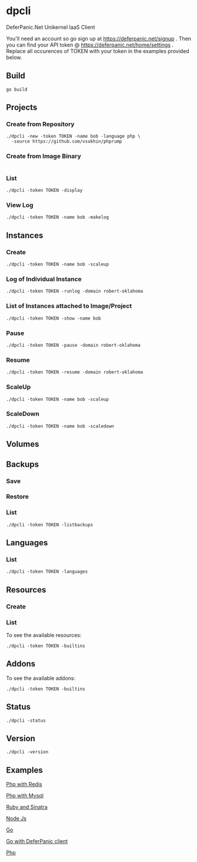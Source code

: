 # dpcli
DeferPanic.Net Unikernel IaaS Client

You'll need an account so go sign up at https://deferpanic.net/signup .
Then you can find your API token @ https://deferpanic.net/home/settings
. Replace all occurences of TOKEN with your token in the examples
provided below.

## Build
```
go build
```

## Projects

### Create from Repository
```
./dpcli -new -token TOKEN -name bob -language php \
  -source https://github.com/vsukhin/phprump
```

### Create from Image Binary
```
```

### List

```
./dpcli -token TOKEN -display
```

### View Log

```
./dpcli -token TOKEN -name bob -makelog
```

## Instances

### Create

```
./dpcli -token TOKEN -name bob -scaleup
```

### Log of Individual Instance
```
./dpcli -token TOKEN -runlog -domain robert-oklahoma
```

### List of Instances attached to Image/Project

```
./dpcli -token TOKEN -show -name bob
```

### Pause

```
./dpcli -token TOKEN -pause -domain robert-oklahoma
```

### Resume

```
./dpcli -token TOKEN -resume -domain robert-oklahoma
```

### ScaleUp

```
./dpcli -token TOKEN -name bob -scaleup
```

### ScaleDown

```
./dpcli -token TOKEN -name bob -scaledown
```

## Volumes

## Backups

### Save

### Restore

### List

```
./dpcli -token TOKEN -listbackups
```

## Languages

### List

```
./dpcli -token TOKEN -languages
```

## Resources

### Create

### List

To see the available resources:
```
./dpcli -token TOKEN -builtins
```

## Addons

To see the available addons:
```
./dpcli -token TOKEN -builtins
```

## Status
```
./dpcli -status
```

## Version
```
./dpcli -version
```


## Examples


[Php with Redis](https://github.com/vsukhin/phprumpredis)

[Php with Mysql](https://github.com/vsukhin/phprumpmysql)

[Ruby and Sinatra](https://github.com/vsukhin/rubysinatrarump)

[Node Js](https://github.com/vsukhin/nodejsrump)

[Go](https://github.com/vsukhin/gorump)

[Go with DeferPanic client](https://github.com/vsukhin/dpexample)

[Php](https://github.com/vsukhin/phprump)
